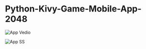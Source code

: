 # Python-Kivy-Game-Mobile-App-2048


![App Vedio](https://user-images.githubusercontent.com/56927996/119793349-23643700-bef4-11eb-8185-5fc92ad1c35f.gif)

![App SS](https://user-images.githubusercontent.com/56927996/119793474-42fb5f80-bef4-11eb-9f79-7e90e19372db.jpg)

